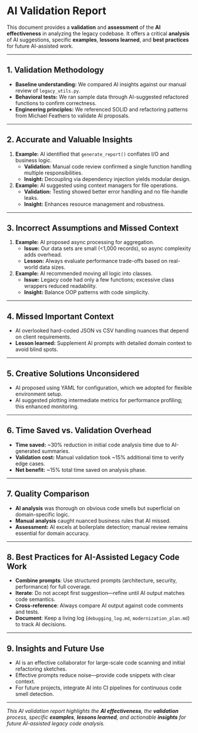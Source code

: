# AI Validation Report

This document provides a **validation** and **assessment** of the **AI effectiveness** in analyzing the legacy codebase. It offers a critical **analysis** of AI suggestions, specific **examples**, **lessons learned**, and **best practices** for future AI-assisted work.

---

## 1. Validation Methodology
- **Baseline understanding:** We compared AI insights against our manual review of `legacy_utils.py`.  
- **Behavioral tests:** We ran sample data through AI-suggested refactored functions to confirm correctness.  
- **Engineering principles:** We referenced SOLID and refactoring patterns from Michael Feathers to validate AI proposals.

---

## 2. Accurate and Valuable Insights
1. **Example:** AI identified that `generate_report()` conflates I/O and business logic.  
   - **Validation:** Manual code review confirmed a single function handling multiple responsibilities.  
   - **Insight:** Decoupling via dependency injection yields modular design.  
2. **Example:** AI suggested using context managers for file operations.  
   - **Validation:** Testing showed better error handling and no file-handle leaks.  
   - **Insight:** Enhances resource management and robustness.

---

## 3. Incorrect Assumptions and Missed Context
1. **Example:** AI proposed async processing for aggregation.  
   - **Issue:** Our data sets are small (<1,000 records), so async complexity adds overhead.  
   - **Lesson:** Always evaluate performance trade-offs based on real-world data sizes.  
2. **Example:** AI recommended moving all logic into classes.  
   - **Issue:** Legacy code had only a few functions; excessive class wrappers reduced readability.  
   - **Insight:** Balance OOP patterns with code simplicity.

---

## 4. Missed Important Context
- AI overlooked hard-coded JSON vs CSV handling nuances that depend on client requirements.  
- **Lesson learned:** Supplement AI prompts with detailed domain context to avoid blind spots.

---

## 5. Creative Solutions Unconsidered
- AI proposed using YAML for configuration, which we adopted for flexible environment setup.  
- AI suggested plotting intermediate metrics for performance profiling; this enhanced monitoring.

---

## 6. Time Saved vs. Validation Overhead
- **Time saved:** ~30% reduction in initial code analysis time due to AI-generated summaries.  
- **Validation cost:** Manual validation took ~15% additional time to verify edge cases.  
- **Net benefit:** ~15% total time saved on analysis phase.

---

## 7. Quality Comparison
- **AI analysis** was thorough on obvious code smells but superficial on domain-specific logic.  
- **Manual analysis** caught nuanced business rules that AI missed.  
- **Assessment:** AI excels at boilerplate detection; manual review remains essential for domain accuracy.

---

## 8. Best Practices for AI-Assisted Legacy Code Work
- **Combine prompts**: Use structured prompts (architecture, security, performance) for full coverage.  
- **Iterate**: Do not accept first suggestion—refine until AI output matches code semantics.  
- **Cross-reference**: Always compare AI output against code comments and tests.
- **Document**: Keep a living log (`debugging_log.md`, `modernization_plan.md`) to track AI decisions.

---

## 9. Insights and Future Use
- AI is an effective collaborator for large-scale code scanning and initial refactoring sketches.  
- Effective prompts reduce noise—provide code snippets with clear context.  
- For future projects, integrate AI into CI pipelines for continuous code smell detection.

---

*This AI validation report highlights the **AI effectiveness**, the **validation** process, specific **examples**, **lessons learned**, and actionable **insights** for future AI-assisted legacy code analysis.*  

